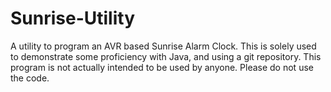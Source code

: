 # Sunrise-Utility
A utility to program an AVR based Sunrise Alarm Clock.
This is solely used to demonstrate some proficiency with Java, and using a git repository.
This program is not actually intended to be used by anyone. Please do not use the code.

